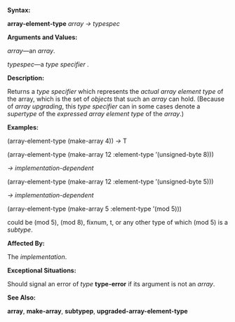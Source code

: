 

**Syntax:** 

**array-element-type** *array → typespec* 

**Arguments and Values:** 

*array*—an *array*. 

*typespec*—a *type specifier* . 

**Description:** 

Returns a *type specifier* which represents the *actual array element type* of the array, which is the set of *objects* that such an *array* can hold. (Because of *array upgrading*, this *type specifier* can in some cases denote a *supertype* of the *expressed array element type* of the *array*.) 



 

 

**Examples:** 

(array-element-type (make-array 4)) *→* T 

(array-element-type (make-array 12 :element-type ’(unsigned-byte 8))) 

*→ implementation-dependent* 

(array-element-type (make-array 12 :element-type ’(unsigned-byte 5))) 

*→ implementation-dependent* 

(array-element-type (make-array 5 :element-type ’(mod 5))) 

could be (mod 5), (mod 8), fixnum, t, or any other type of which (mod 5) is a *subtype*. 

**Affected By:** 

The *implementation*. 

**Exceptional Situations:** 

Should signal an error of *type* **type-error** if its argument is not an *array*. 

**See Also:** 

**array**, **make-array**, **subtypep**, **upgraded-array-element-type** 

